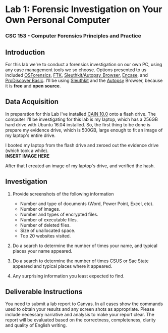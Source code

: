 # Lab 1: Forensic Investigation on Your Own Personal Computer
### CSC 153 - Computer Forensics Principles and Practice


## Introduction  
For this lab we're to conduct a forensics investigation on our own PC, using any case management tools we so choose. Options presented to us included [OSForensics](https://www.osforensics.com/), [FTK](https://accessdata.com/products-services/forensic-toolkit-ftk), [Sleuthkit/Autopsy_Browser](https://www.sleuthkit.org/), [Encase](https://www.guidancesoftware.com/encase-forensic), and [ProDiscover Basic](https://www.prodiscover.com/). I'll be using [Sleuthkit](https://www.sleuthkit.org/) and the [Autopsy](https://www.sleuthkit.org/autopsy/) Browser, because it is **free** and **open source**.


## Data Acquisition  
In preparation for this Lab I've installed [CAIN 10.0](https://www.caine-live.net/) onto a flash drive. The computer I'll be investigating for this lab is my laptop, which has a 256GB hard drive with Ubuntu 16.04 installed. So, the first thing to be done is prepare my evidence drive, which is 500GB, large enough to fit an image of my laptop's entire drive.

I booted my laptop from the flash drive and zeroed out the evidence drive (which took a while).  
**INSERT IMAGE HERE**  

After that I created an image of my laptop's drive, and verified the hash.



## Investigation


1. Provide screenshots of the following information
    * Number and type of documents (Word, Power Point, Excel, etc).
    * Number of images.
    * Number and types of encrypted files.
    * Number of executable files.
    * Number of deleted files.
    * Size of unallocated space.
    * Top 20 websites visited.

2. Do a search to determine the number of times your name, and typical places your name appeared.


3. Do a search to determine the number of times CSUS or Sac State appeared and typical places where it appeared.

4. Any surprising information you least expected to find.



## Deliverable Instructions
You need to submit a lab report to Canvas. In all cases show the commands used to obtain your results and any screen shots as appropriate. Please include necessary narrative and analysis to make your report clear. The report will be evaluated based on the correctness, completeness, clarity and quality of English writing.
